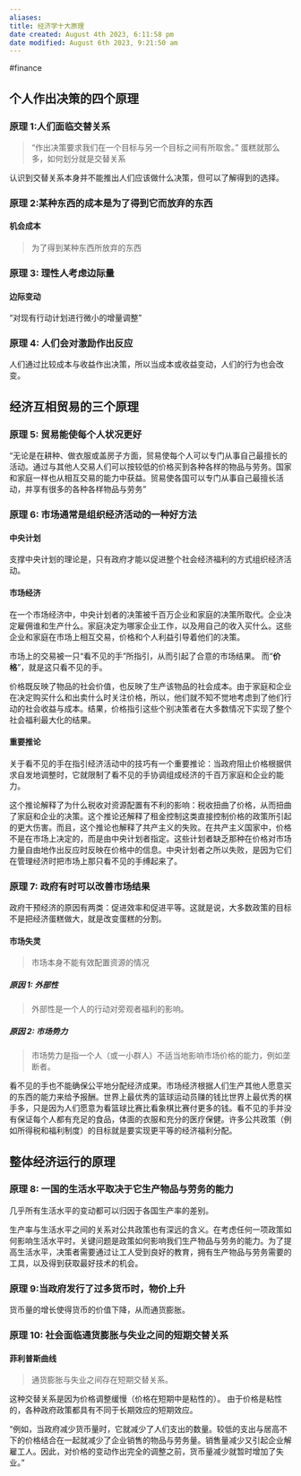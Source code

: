 ```yaml
---
aliases: 
title: 经济学十大原理
date created: August 4th 2023, 6:11:58 pm
date modified: August 6th 2023, 9:21:50 am
---
```

#finance

## 个人作出决策的四个原理

### 原理 1:人们面临交替关系
>“作出决策要求我们在一个目标与另一个目标之间有所取舍。”
>蛋糕就那么多，如何划分就是交替关系

认识到交替关系本身并不能推出人们应该做什么决策，但可以了解得到的选择。

### 原理 2:某种东西的成本是为了得到它而放弃的东西

#### 机会成本
>为了得到某种东西所放弃的东西

### 原理 3: 理性人考虑边际量
#### 边际变动
“对现有行动计划进行微小的增量调整”

### 原理 4: 人们会对激励作出反应

人们通过比较成本与收益作出决策，所以当成本或收益变动，人们的行为也会改变。

## 经济互相贸易的三个原理

### 原理 5: 贸易能使每个人状况更好

“无论是在耕种、做衣服或盖房子方面，贸易使每个人可以专门从事自己最擅长的活动。通过与其他人交易人们可以按较低的价格买到各种各样的物品与劳务。国家和家庭一样也从相互交易的能力中获益。贸易使各国可以专门从事自己最擅长活动，并享有很多的各种各样物品与劳务”

### 原理 6: 市场通常是组织经济活动的一种好方法

#### 中央计划
支撑中央计划的理论是，只有政府才能以促进整个社会经济福利的方式组织经济活动。

#### 市场经济
在一个市场经济中，中央计划者的决策被千百万企业和家庭的决策所取代。企业决定雇佣谁和生产什么。家庭决定为哪家企业工作，以及用自己的收入买什么。这些企业和家庭在市场上相互交易，价格和个人利益引导着他们的决策。

市场上的交易被一只“看不见的手”所指引，从而引起了合意的市场结果。
而“**价格**”，就是这只看不见的手。

价格既反映了物品的社会价值，也反映了生产该物品的社会成本。由于家庭和企业在决定购买什么和出卖什么时关注价格，所以，他们就不知不觉地考虑到了他们行动的社会收益与成本。结果，价格指引这些个别决策者在大多数情况下实现了整个社会福利最大化的结果。

#### 重要推论

关于看不见的手在指引经济活动中的技巧有一个重要推论：当政府阻止价格根据供求自发地调整时，它就限制了看不见的手协调组成经济的千百万家庭和企业的能力。

这个推论解释了为什么税收对资源配置有不利的影响：税收扭曲了价格，从而扭曲了家庭和企业的决策。这个推论还解释了租金控制这类直接控制价格的政策所引起的更大伤害。而且，这个推论也解释了共产主义的失败。在共产主义国家中，价格不是在市场上决定的，而是由中央计划者指定。这些计划者缺乏那种在价格对市场力量自由地作出反应时反映在价格中的信息。中央计划者之所以失败，是因为它们在管理经济时把市场上那只看不见的手缚起来了。

### 原理 7: 政府有时可以改善市场结果

政府干预经济的原因有两类：促进效率和促进平等。这就是说，大多数政策的目标不是把经济蛋糕做大，就是改变蛋糕的分割。
#### 市场失灵
>市场本身不能有效配置资源的情况

##### 原因 1: 外部性
>外部性是一个人的行动对旁观者福利的影响。


##### 原因 2: 市场势力
>市场势力是指一个人（或一小群人）不适当地影响市场价格的能力，例如垄断者。


看不见的手也不能确保公平地分配经济成果。市场经济根据人们生产其他人愿意买的东西的能力来给予报酬。世界上最优秀的篮球运动员赚的钱比世界上最优秀的棋手多，只是因为人们愿意为看篮球比赛比看象棋比赛付更多的钱。看不见的手并没有保证每个人都有充足的食品，体面的衣服和充分的医疗保健。许多公共政策（例如所得税和福利制度）的目标就是要实现更平等的经济福利分配。


## 整体经济运行的原理

### 原理 8: 一国的生活水平取决于它生产物品与劳务的能力

几乎所有生活水平的变动都可以归因于各国生产率的差别。

生产率与生活水平之间的关系对公共政策也有深远的含义。在考虑任何一项政策如何影响生活水平时，关键问题是政策如何影响我们生产物品与劳务的能力。为了提高生活水平，决策者需要通过让工人受到良好的教育，拥有生产物品与劳务需要的工具，以及得到获取最好技术的机会。

### 原理 9:当政府发行了过多货币时，物价上升

货币量的增长使得货币的价值下降，从而通货膨胀。

### 原理 10: 社会面临通货膨胀与失业之间的短期交替关系

#### 菲利普斯曲线
>通货膨胀与失业之间存在短期交替关系。

这种交替关系是因为价格调整缓慢（价格在短期中是粘性的）。
由于价格是粘性的，各种政府政策都具有不同于长期效应的短期效应。

“例如，当政府减少货币量时，它就减少了人们支出的数量。较低的支出与居高不下的价格结合在一起就减少了企业销售的物品与劳务量。销售量减少又引起企业解雇工人。因此，对价格的变动作出完全的调整之前，货币量减少就暂时增加了失业。”

